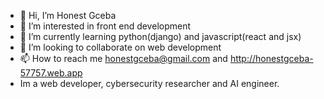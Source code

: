 - 👋 Hi, I’m Honest Gceba
- 👀 I’m interested in front end development
- 🌱 I’m currently learning python(django)  and javascript(react and jsx)
- 💞️ I’m looking to collaborate on web development
- 📫 How to reach me honestgceba@gmail.com and http://honestgceba-57757.web.app
- Im a web developer, cybersecurity researcher and AI engineer.

<!---
Unumberten/Unumberten is a ✨ special ✨ repository because its `README.md` (this file) appears on your GitHub profile.
You can click the Preview link to take a look at your changes.
--->
